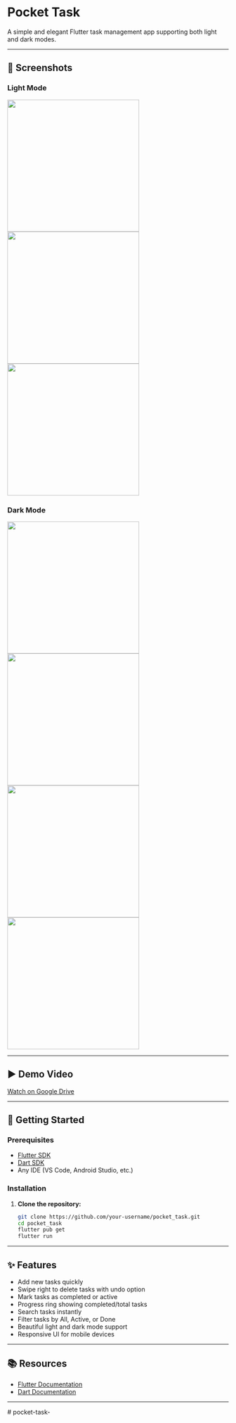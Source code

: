 # Pocket Task

A simple and elegant Flutter task management app supporting both light and dark modes.

---

## 📸 Screenshots

### Light Mode
<img src="assets/IMG-20250819-WA0008.jpg" width="300"/>
<img src="assets/IMG-20250819-WA0009.jpg" width="300"/>
<img src="assets/IMG-20250819-WA0010.jpg" width="300"/>

### Dark Mode
<img src="assets/IMG-20250819-WA0011.jpg" width="300"/>
<img src="assets/IMG-20250819-WA0012.jpg" width="300"/>
<img src="assets/IMG-20250819-WA0013.jpg" width="300"/>
<img src="assets/IMG-20250819-WA0014.jpg" width="300"/>

---

## ▶️ Demo Video

[Watch on Google Drive](https://drive.google.com/file/d/18zmV8VTxtGLIs0j87ItgrJHZ8qVg58ZC/view?usp=sharing)

---

## 🚀 Getting Started

### Prerequisites

- [Flutter SDK](https://docs.flutter.dev/get-started/install)
- [Dart SDK](https://dart.dev/get-dart)
- Any IDE (VS Code, Android Studio, etc.)

### Installation

1. **Clone the repository:**
   ```sh
   git clone https://github.com/your-username/pocket_task.git
   cd pocket_task
   flutter pub get
   flutter run
   ```

---

## ✨ Features

- Add new tasks quickly
- Swipe right to delete tasks with undo option
- Mark tasks as completed or active
- Progress ring showing completed/total tasks
- Search tasks instantly
- Filter tasks by All, Active, or Done
- Beautiful light and dark mode support
- Responsive UI for mobile devices

---

## 📚 Resources

- [Flutter Documentation](https://docs.flutter.dev/)
- [Dart Documentation](https://dart.dev/guides)

---


#   p o c k e t - t a s k - 
 
 